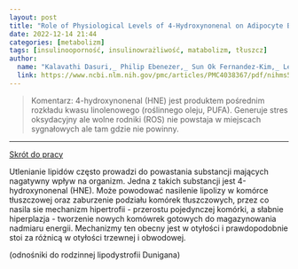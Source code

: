```yaml
---
layout: post
title: "Role of Physiological Levels of 4-Hydroxynonenal on Adipocyte Biology: Implications for Obesity and Metabolic Syndrome"
date: 2022-12-14 21:44
categories: [metabolizm]
tags: [insulinooporność, insulinowrażliwość, matabolizm, tłuszcz]
author:
  name: "Kalavathi Dasuri,_ Philip Ebenezer,_ Sun Ok Fernandez-Kim,_ Le Zhang,_ Zhanguo Gao,_ Annadora J Bruce-Keller,_ Linnea R Freeman,_ and Jeffrey N. Keller_,a "
  link: https://www.ncbi.nlm.nih.gov/pmc/articles/PMC4038367/pdf/nihms557612.pdf
---
```


> Komentarz:
> 4-hydroxynonenal (HNE) jest produktem pośrednim rozkładu kwasu linolenowego (roślinnego oleju, PUFA). Generuje stres oksydacyjny ale wolne rodniki (ROS) nie powstaja w miejscach sygnałowych ale tam gdzie nie powinny.
> 
<hr>

[Skrót do pracy](https://www.ncbi.nlm.nih.gov/pmc/articles/PMC4038367/pdf/nihms557612.pdf) 

Utlenianie lipidów często prowadzi do powastania substancji mających nagatywny wpływ na organizm. Jedna z takich substancji jest 4-hydroxynonenal (HNE). Może powodować nasilenie lipolizy w komórce tłuszczowej oraz zaburzenie podziału komórek tłuszczowych, przez co nasila sie mechanizm hipertrofii - przerostu pojedynczej komórki, a słabnie hiperplazja - tworzenie nowych komówrek gotowych do magazynowania nadmiaru energii. Mechanizmy ten obecny jest w otyłości i prawdopodobnie stoi za różnicą w otyłości trzewnej i obwodowej.

(odnośniki do rodzinnej lipodystrofii Dunigana)
